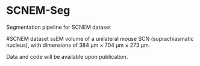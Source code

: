 # SCNEM-Seg
Segmentation pipeline for SCNEM dataset

#SCNEM dataset
ssEM volume of a unilateral mouse SCN (suprachiasmatic nucleus), with dimensions of 384 μm × 704 μm × 273 μm. 

Data and code will be available upon publication.


